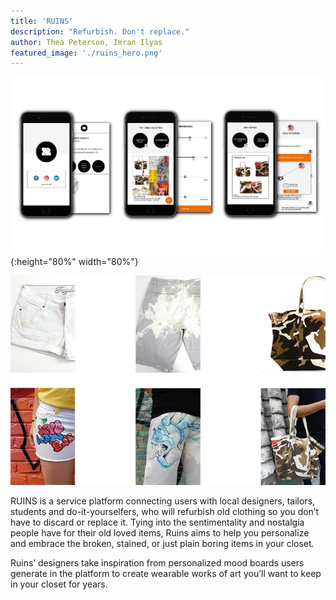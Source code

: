 ```yaml
---
title: 'RUINS'
description: "Refurbish. Don't replace."
author: Thea Peterson, Imran Ilyas
featured_image: './ruins_hero.png'
---
```


![](./ruins_hero.png){:height="80%" width="80%"}

![](./ruins1.png)

RUINS is a service platform connecting users with local designers, tailors, students
and do-it-yourselfers, who will refurbish old clothing so you don’t have to discard or replace it. Tying into the sentimentality and nostalgia people have for their old loved items, Ruins aims to help you personalize and embrace the broken, stained, or just plain boring items in your closet.

Ruins’ designers take inspiration from personalized mood boards users generate in the platform to create wearable works of art you’ll want to keep in your closet for years.
